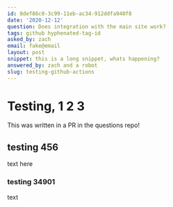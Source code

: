 ```yaml
---
id: 8def86c0-3c99-11eb-ac34-912ddfa940f8
date: '2020-12-12'
question: Does integration with the main site work?
tags: github hyphenated-tag-id
asked_by: zach
email: fake@email
layout: post
snippet: this is a long snippet, whats happening?
answered_by: zach and a robot
slug: testing-github-actions
---
```


# Testing, 1 2 3

This was written in a PR in the questions repo!

## testing 456

text here

### testing 34901

text